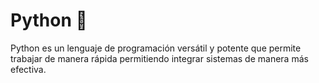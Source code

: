 # Python 🐍

Python es un lenguaje de programación versátil y potente que permite trabajar de manera rápida permitiendo integrar sistemas de manera más efectiva.

